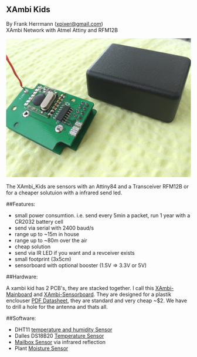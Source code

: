 XAmbi Kids
----------------
By Frank Herrmann (xpixer@gmail.com)
<br/>
XAmbi Network with Atmel Attiny and RFM12B

![XAmbi_kid_dht11](https://github.com/xpix/XAmbi/blob/master/Xambi_kids/IMG_2490.JPG?raw=true)

The XAmbi_Kids are sensors with an Attiny84 and a Transceiver RFM12B or for a cheaper solutuion with a infrared send led. 

##Features:

* small power consumtion. i.e. send every 5min a packet, run 1 year with a CR2032 battery cell
* send via serial with 2400 baud/s
* range up to ~15m in house
* range up to ~80m over the air
* cheap solution
* send via IR LED if you want and a revceiver exists
* small footprint (3x5cm)
* sensorboard with optional booster (1.5V => 3.3V or 5V)


##Hardware:

A xambi kid has 2 PCB's, they are stacked together. I call this [XAmbi-Mainboard](https://github.com/xpix/XAmbi/tree/master/Xambi_kids/xambikid_mainboard) and [XAmbi-Sensorboard](https://github.com/xpix/XAmbi/tree/master/Xambi_kids/xambikid_sensorboard). 
They are designed for a plastik enclouser [PDF Datasheet](https://cdn-reichelt.de/documents/datenblatt/C700/DS_1551G.pdf), they are standard and very cheap ~$2. We have to drill a hole for the antenna and thats all. 

##Software:

- DHT11 [temperature and humidity Sensor](https://github.com/xpix/XAmbi/tree/master/Xambi_kids/xambikid_dht11)
- Dalles DS18B20 [Temperature Sensor](https://github.com/xpix/XAmbi/tree/master/Xambi_kids/xambikid_DS18B20)
- [Mailbox Sensor](https://github.com/xpix/XAmbi/tree/master/Xambi_kids/xambikid_mailbox) via infrared reflection
- Plant [Moisture Sensor](https://github.com/xpix/XAmbi/tree/master/Xambi_kids/xambikid_moisture)




